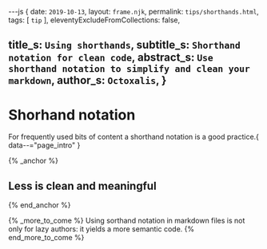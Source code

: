 ---js
{
  date:      `2019-10-13`,
  layout:    `frame.njk`,
  permalink: `tips/shorthands.html`,
  tags:      [ `tip` ],
  eleventyExcludeFromCollections: false,

  title_s:     `Using shorthands`,
  subtitle_s:  `Shorthand notation for clean code`,
  abstract_s:  `Use shorthand notation to simplify and clean your markdown`,
  author_s:    `Octoxalis`,
}
---
[comment]: # (======== Post ========)
# Shorhand notation

For frequently used bits of content a shorthand notation is a good practice.{ data--="page_intro" }

{% _anchor %}
## Less is clean and meaningful
{% end_anchor %}


{% _more_to_come %}
Using sorthand notation in markdown files is not only for lazy authors: it yields a more semantic code.
{% end_more_to_come %}


[comment]: # (======== Links ========)
